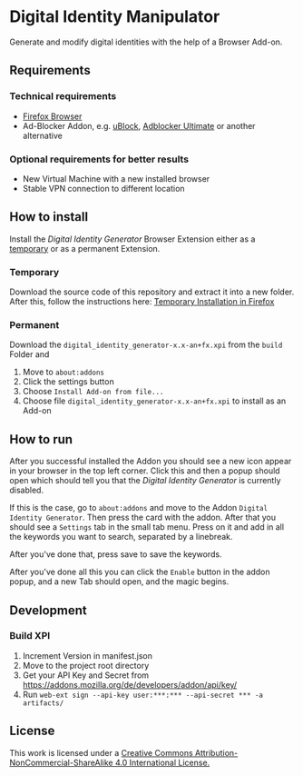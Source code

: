 # Digital Identity Manipulator
Generate and modify digital identities with the help of a Browser Add-on. 
 
## Requirements
### Technical requirements
- <a href="https://www.mozilla.org/de/firefox/">Firefox Browser</a>
- Ad-Blocker Addon, e.g. <a href="https://addons.mozilla.org/de/firefox/addon/ublock-origin/">uBlock</a>, 
<a href="https://addons.mozilla.org/de/firefox/addon/adblocker-ultimate/">Adblocker Ultimate</a> or another alternative

### Optional requirements for better results
- New Virtual Machine with a new installed browser
- Stable VPN connection to different location

## How to install
Install the _Digital Identity Generator_ Browser Extension either as a 
<a href="https://extensionworkshop.com/documentation/develop/temporary-installation-in-firefox/">temporary</a>
or as a permanent Extension. 

### Temporary
Download the source code of this repository and extract it into a new folder. After this, follow the instructions here: 
<a href="https://extensionworkshop.com/documentation/develop/temporary-installation-in-firefox/">Temporary Installation 
in Firefox</a>

### Permanent
Download the `digital_identity_generator-x.x-an+fx.xpi` from the `build` Folder and
1. Move to `about:addons`
2. Click the settings button
3. Choose `Install Add-on from file...`
4. Choose file `digital_identity_generator-x.x-an+fx.xpi` to install as an Add-on

## How to run
After you successful installed the Addon you should see a new icon appear in your browser in the top left corner. Click
this and then a popup should open which should tell you that the _Digital Identity Generator_ is currently disabled. 

If this is the case, go to `about:addons` and move to the Addon `Digital Identity Generator`. Then press the card with 
the addon. After that you should see a `Settings` tab in the small tab menu. Press on it and add in all the keywords you
want to search, separated by a linebreak.

After you've done that, press save to save the keywords.

After you've done all this you can click the `Enable` button in the addon popup, and a new Tab should open, 
and the magic begins.

## Development
### Build XPI
1. Increment Version in manifest.json
2. Move to the project root directory
3. Get your API Key and Secret from https://addons.mozilla.org/de/developers/addon/api/key/
4. Run `web-ext sign --api-key user:***:*** --api-secret *** -a artifacts/`


## License
This work is licensed under a <a href="https://creativecommons.org/licenses/by-nc-sa/4.0/">Creative Commons Attribution-NonCommercial-ShareAlike 4.0 International License.</a>